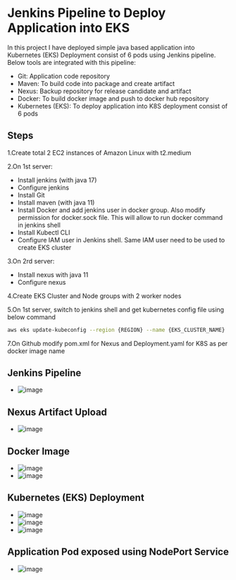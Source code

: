 # Jenkins Pipeline to Deploy Application into EKS

In this project I have deployed simple java based application into Kubernetes (EKS) Deployment consist of 6 pods using Jenkins pipeline. Below tools are integrated with this pipeline:
- Git: Application code repository
- Maven: To build code into package and create artifact
- Nexus: Backup repository for release candidate and artifact
- Docker: To build docker image and push to docker hub repository
- Kubernetes (EKS): To deploy application into K8S deployment consist of 6 pods

## Steps
1.Create total 2 EC2 instances of Amazon Linux with t2.medium

2.On 1st server:
- Install jenkins (with java 17)
- Configure jenkins
- Install Git
- Install maven (with java 11)
- Install Docker and add jenkins user in docker group. Also modify permission for docker.sock file. This will allow to run docker command in jenkins shell
- Install Kubectl CLI
- Configure IAM user in Jenkins shell. Same IAM user need to be used to create EKS cluster

3.On 2rd server:
- Install nexus with java 11
- Configure nexus

4.Create EKS Cluster and Node groups with 2 worker nodes

5.On 1st server, switch to jenkins shell and get kubernetes config file using below command
```bash
aws eks update-kubeconfig --region {REGION} --name {EKS_CLUSTER_NAME}
```
7.On Github modify pom.xml for Nexus and Deployment.yaml for K8S as per docker image name

## Jenkins Pipeline
  * ![image](https://github.com/user-attachments/assets/64b2d8bc-7ad9-409b-83b7-0f2c879a022c)

## Nexus Artifact Upload
  * ![image](https://github.com/user-attachments/assets/3459c12d-1dcb-4b5f-b59b-cb5db42d3980)

## Docker Image
  * ![image](https://github.com/user-attachments/assets/14bdb2b6-1969-45bf-a168-e80d5809cde1)
  * ![image](https://github.com/user-attachments/assets/4c8c70b4-ffb1-469e-b2d2-3110d8c6ab5e)

## Kubernetes (EKS) Deployment
  * ![image](https://github.com/user-attachments/assets/dbc03100-92b8-4367-9ee5-4e9991bda5d6)
  * ![image](https://github.com/user-attachments/assets/7a021f76-32bc-4dcd-99be-b2f3c597305e)
  * ![image](https://github.com/user-attachments/assets/8dafabe0-4856-4fd2-bfcb-da0057d948ee)

## Application Pod exposed using NodePort Service
  * ![image](https://github.com/user-attachments/assets/23f53899-b510-4b47-98d0-4ec323d45d5e)









  


